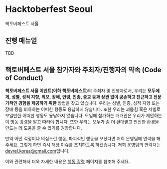 # Hacktoberfest Seoul #

핵토버페스트 서울


## 진행 매뉴얼 ##

TBD


## 핵토버페스트 서울 참가자와 주최자/진행자의 약속 (Code of Conduct) ##

<b>핵토버페스트 서울 이벤트(이하 핵토버페스트)</b>의 주최자 및 진행자로서, 우리는 **모두에게, 성별, 성적 지향, 외모, 장애, 연령, 인종, 종교 등과 상관 없이 공손하고 친근하고 전문가적인 경험을 제공하기 위한** 방법을 찾고 있습니다. 우리는 성별, 인종, 성적 지향 또는 장애 등을 비하하는 어떠한 행동도 용납하지 않습니다. 또한 우리는 괴롭힘 혹은 차별로 보일만한 어떠한 행동도 용납하지 않습니다. 모임에 참가하는 개개인은 우리가 제안하는 이 행동 강령을 알고 따라야 합니다. 또한 우리는 모두가 좀 더 환대받고 안전한 환경을 만드는 데 도움을 줄 수 있기를 권장합니다.

만약 어떤 걱정이나 의심스런 행동, 파괴적인 행동을 보셨다면 저희 운영팀에 연락을 해 주세요. 그렇게 하면 즉시 해당 이슈를 조치하도록 하겠습니다. 저희 운영팀의 연락처는 [devrel.korea@gmail.com](mailto:devrel.korea@gmail.com)입니다.

이와 관련해서 더욱 자세한 내용은 [행동 강령](./CODE-OF-CONDUCT.md) 페이지를 참조해 주세요.
